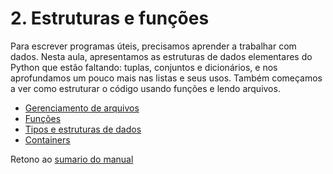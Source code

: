# 2. Estruturas e funções
Para escrever programas úteis, precisamos aprender a trabalhar com dados. Nesta aula, apresentamos as estruturas de dados elementares do Python que estão faltando: tuplas, conjuntos e dicionários, e nos aprofundamos um pouco mais nas listas e seus usos. Também começamos a ver como estruturar o código usando funções e lendo arquivos.


* [Gerenciamento de arquivos](01_Arquivos.md)
* [Funções](02_Funcoes.md)
* [Tipos e estruturas de dados](03_TiposDatos.md)
* [Containers](04_Containers.md)

Retono ao [sumario do manual](/Notas/Conteudo.md)